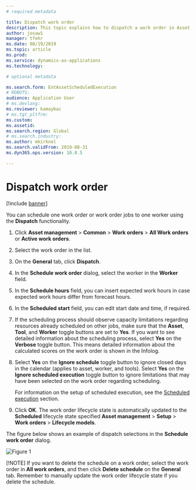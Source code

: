 ```yaml
---
# required metadata

title: Dispatch work order
description: This topic explains how to dispatch a work order in Asset Management.
author: josaw1
manager: tfehr
ms.date: 08/19/2019
ms.topic: article
ms.prod: 
ms.service: dynamics-ax-applications
ms.technology: 

# optional metadata

ms.search.form: EntAssetScheduledExecution 
# ROBOTS: 
audience: Application User
# ms.devlang: 
ms.reviewer: kamaybac
# ms.tgt_pltfrm: 
ms.custom: 
ms.assetid: 
ms.search.region: Global
# ms.search.industry: 
ms.author: mkirknel
ms.search.validFrom: 2019-08-31
ms.dyn365.ops.version: 10.0.5

---
```


# Dispatch work order

[!include [banner](../../includes/banner.md)]

 

You can schedule one work order or work order jobs to one worker using the **Dispatch** functionality.

1. Click **Asset management** > **Common** > **Work orders** > **All Work orders** or **Active work orders**.

2. Select the work order in the list.

3. On the **General** tab, click **Dispatch**.

4. In the **Schedule work order** dialog, select the worker in the **Worker** field.

5. In the **Schedule hours** field, you can insert expected work hours in case expected work hours differ from forecast hours.

6. In the **Scheduled start** field, you can edit start date and time, if required.

7. If the scheduling process should observe capacity limitations regarding resources already scheduled on other jobs, make sure that the **Asset**, **Tool**, and **Worker** toggle buttons are set to **Yes**. If you want to see detailed information about the scheduling process, select **Yes** on the **Verbose** toggle button. This means detailed information about the calculated scores on the work order is shown in the Infolog.

8. Select **Yes** on the **Ignore schedule** toggle button to ignore closed days in the calendar (applies to asset, worker, and tools). Select **Yes** on the **Ignore scheduled execution** toggle button to ignore limitations that may have been selected on the work order regarding scheduling. 

    For information on the setup of scheduled execution, see the [Scheduled execution](../setup-for-work-orders/scheduled-execution.md) section.

9. Click **OK**. The work order lifecycle state is automatically updated to the **Scheduled** lifecycle state specified **Asset management** > **Setup** > **Work orders** > **Lifecycle models**.

The figure below shows an example of dispatch selections in the **Schedule work order** dialog.

![Figure 1](media/04-work-order-scheduling.png)

[!NOTE]
If you want to delete the schedule on a work order, select the work order in **All work orders**, and then click **Delete schedule** on the **General** tab. Remember to manually update the work order lifecycle state if you delete the schedule.

